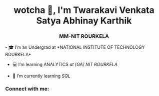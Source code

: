 <h1 align="center"> wotcha 👋, I'm Twarakavi Venkata Satya Abhinay Karthik</h1>
<h3 align="center">MM-NIT ROURKELA</h3>
- 🎓 I’m an Undergrad at *NATIONAL INSTITUTE OF TECHNOLOGY ROURKELA*

- 💻 I’m learning ANALYTICS *at [GA] NIT ROURKELA*

- 🌱 I’m currently learning *SQL*
<h3 align="left">Connect with me:</h3>
<p align="left">
<a href="https://twitter.com/https://twitter.com/tvsabhinay" src="https://github.com/AbhinayKarthikTVS/AbhinayKarthikTVS/edit/main/README.md" alt="https://twitter.com/tvsabhinay" height="30" width="40" /></a>
<a href="https://linkedin.com/in/https://www.linkedin.com/in/abhinay-karthik-tvs-04318623b/"  src="https://raw.githubusercontent.com/rahuldkjain/github-profile-readme-generator/master/src/images/icons/Social/linked-in-alt.svg" alt="https://www.linkedin.com/in/abhinay-karthik-tvs-04318623b/" height="30" width="40" /></a>
<a href="https://fb.com/https://www.facebook.com/profile.php?id=100016432831254" src="https://raw.githubusercontent.com/rahuldkjain/github-profile-readme-generator/master/src/images/icons/Social/facebook.svg" alt="https://www.facebook.com/profile.php?id=100016432831254" height="30" width="40" /></a>
<a href="https://instagram.com/https://www.instagram.com/abhinay_karthik23/" src="https://raw.githubusercontent.com/rahuldkjain/github-profile-readme-generator/master/src/images/icons/Social/instagram.svg" alt="https://www.instagram.com/abhinay_karthik23/" height="30" width="40" /></a>
